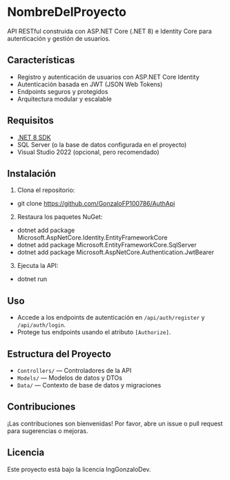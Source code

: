 # NombreDelProyecto

API RESTful construida con ASP.NET Core (.NET 8) e Identity Core para autenticación y gestión de usuarios.

## Características

- Registro y autenticación de usuarios con ASP.NET Core Identity
- Autenticación basada en JWT (JSON Web Tokens)
- Endpoints seguros y protegidos
- Arquitectura modular y escalable

## Requisitos

- [.NET 8 SDK](https://dotnet.microsoft.com/download)
- SQL Server (o la base de datos configurada en el proyecto)
- Visual Studio 2022 (opcional, pero recomendado)

## Instalación

1. Clona el repositorio:
- git clone https://github.com/GonzaloFP100786/AuthApi


2. Restaura los paquetes NuGet:
 
- dotnet add package Microsoft.AspNetCore.Identity.EntityFrameworkCore
- dotnet add package Microsoft.EntityFrameworkCore.SqlServer
- dotnet add package Microsoft.AspNetCore.Authentication.JwtBearer

3. Ejecuta la API:

- dotnet run

## Uso

- Accede a los endpoints de autenticación en `/api/auth/register` y `/api/auth/login`.
- Protege tus endpoints usando el atributo `[Authorize]`.

## Estructura del Proyecto

- `Controllers/` — Controladores de la API
- `Models/` — Modelos de datos y DTOs
- `Data/` — Contexto de base de datos y migraciones

## Contribuciones

¡Las contribuciones son bienvenidas! Por favor, abre un issue o pull request para sugerencias o mejoras.

## Licencia

Este proyecto está bajo la licencia IngGonzaloDev.
